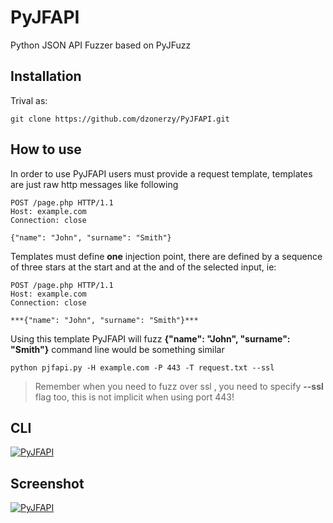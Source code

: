 # PyJFAPI
Python JSON API Fuzzer based on PyJFuzz

## Installation 
Trival as:

```
git clone https://github.com/dzonerzy/PyJFAPI.git
```

## How to use
In order to use PyJFAPI users must provide a request template, templates are just raw http messages like following

```
POST /page.php HTTP/1.1
Host: example.com
Connection: close

{"name": "John", "surname": "Smith"}
```

Templates must define **one** injection point, there are defined by a sequence of three stars at the start and at the and of the selected input, ie:

```
POST /page.php HTTP/1.1
Host: example.com
Connection: close

***{"name": "John", "surname": "Smith"}***
```
Using this template PyJFAPI will fuzz **{"name": "John", "surname": "Smith"}** command line would be something similar

```
python pjfapi.py -H example.com -P 443 -T request.txt --ssl
```

> Remember when you need to fuzz over ssl , you need to specify **--ssl** flag too, this is not implicit when using port 443!

## CLI
[![PyJFAPI](https://s28.postimg.org/gknb4imh9/Schermata_2017_01_02_alle_01_52_26.png)](https://s28.postimg.org/gknb4imh9/Schermata_2017_01_02_alle_01_52_26.png)

## Screenshot
[![PyJFAPI](https://s29.postimg.org/ocofjqdon/pjfapi.png)](https://s29.postimg.org/ocofjqdon/pjfapi.png)



